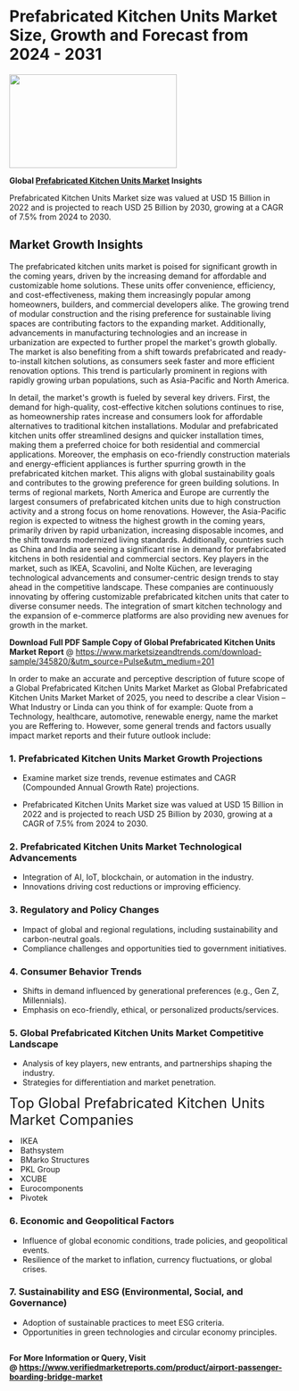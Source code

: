 <H1>Prefabricated Kitchen Units Market Size, Growth and Forecast from 2024 - 2031</H1><img class="aligncenter size-medium wp-image-584254" src="https://thirdeyenews.in/wp-content/uploads/2024/09/Global-Market-Research-300x168.jpeg" alt="" width="300" height="168" /><p><strong>Global&nbsp;<a href="https://www.marketsizeandtrends.com/download-sample/345820/&amp;utm_source=Pulse&amp;utm_medium=201">Prefabricated Kitchen Units Market</a> Insights</strong></p><p>Prefabricated Kitchen Units Market size was valued at USD 15 Billion in 2022 and is projected to reach USD 25 Billion by 2030, growing at a CAGR of 7.5% from 2024 to 2030.</p><p><h2>Market Growth Insights</h2> <p>The prefabricated kitchen units market is poised for significant growth in the coming years, driven by the increasing demand for affordable and customizable home solutions. These units offer convenience, efficiency, and cost-effectiveness, making them increasingly popular among homeowners, builders, and commercial developers alike. The growing trend of modular construction and the rising preference for sustainable living spaces are contributing factors to the expanding market. Additionally, advancements in manufacturing technologies and an increase in urbanization are expected to further propel the market's growth globally. The market is also benefiting from a shift towards prefabricated and ready-to-install kitchen solutions, as consumers seek faster and more efficient renovation options. This trend is particularly prominent in regions with rapidly growing urban populations, such as Asia-Pacific and North America. </p> <p>In detail, the market's growth is fueled by several key drivers. First, the demand for high-quality, cost-effective kitchen solutions continues to rise, as homeownership rates increase and consumers look for affordable alternatives to traditional kitchen installations. Modular and prefabricated kitchen units offer streamlined designs and quicker installation times, making them a preferred choice for both residential and commercial applications. Moreover, the emphasis on eco-friendly construction materials and energy-efficient appliances is further spurring growth in the prefabricated kitchen market. This aligns with global sustainability goals and contributes to the growing preference for green building solutions. In terms of regional markets, North America and Europe are currently the largest consumers of prefabricated kitchen units due to high construction activity and a strong focus on home renovations. However, the Asia-Pacific region is expected to witness the highest growth in the coming years, primarily driven by rapid urbanization, increasing disposable incomes, and the shift towards modernized living standards. Additionally, countries such as China and India are seeing a significant rise in demand for prefabricated kitchens in both residential and commercial sectors. Key players in the market, such as IKEA, Scavolini, and Nolte Küchen, are leveraging technological advancements and consumer-centric design trends to stay ahead in the competitive landscape. These companies are continuously innovating by offering customizable prefabricated kitchen units that cater to diverse consumer needs. The integration of smart kitchen technology and the expansion of e-commerce platforms are also providing new avenues for growth in the market.</p> <p></p><p><span class=""><strong>Download Full PDF Sample Copy of Global Prefabricated Kitchen Units Market Report</strong> @ <a href="https://www.marketsizeandtrends.com/download-sample/345820/&amp;utm_source=Pulse&amp;utm_medium=201" target="_blank">https://www.marketsizeandtrends.com/download-sample/345820/&amp;utm_source=Pulse&amp;utm_medium=201</a></span></p><p>In order to make an accurate and perceptive description of future scope of a Global&nbsp;Prefabricated Kitchen Units Market Market as Global&nbsp;Prefabricated Kitchen Units Market Market of 2025, you need to describe a clear Vision &ndash; What Industry or Linda can you think of for example: Quote from a Technology, healthcare, automotive, renewable energy, name the market you are Reffering to. However, some general trends and factors usually impact market reports and their future outlook include:</p><h3>1.&nbsp;<strong>Prefabricated Kitchen Units Market Growth Projections</strong></h3><ul><li>Examine market size trends, revenue estimates and CAGR (Compounded Annual Growth Rate) projections.</li><li><p>Prefabricated Kitchen Units Market size was valued at USD 15 Billion in 2022 and is projected to reach USD 25 Billion by 2030, growing at a CAGR of 7.5% from 2024 to 2030.</p></li></ul><h3>2.&nbsp;<strong>Prefabricated Kitchen Units Market Technological Advancements</strong></h3><ul><li>Integration of AI, IoT, blockchain, or automation in the industry.</li><li>Innovations driving cost reductions or improving efficiency.</li></ul><h3>3.&nbsp;<strong>Regulatory and Policy Changes</strong></h3><ul><li>Impact of global and regional regulations, including sustainability and carbon-neutral goals.</li><li>Compliance challenges and opportunities tied to government initiatives.</li></ul><h3>4.&nbsp;<strong>Consumer Behavior Trends</strong></h3><ul><li>Shifts in demand influenced by generational preferences (e.g., Gen Z, Millennials).</li><li>Emphasis on eco-friendly, ethical, or personalized products/services.</li></ul><h3>5.&nbsp;<strong>Global Prefabricated Kitchen Units Market Competitive Landscape</strong></h3><ul><li>Analysis of key players, new entrants, and partnerships shaping the industry.</li><li>Strategies for differentiation and market penetration.</li></ul><p data-pm-slice="1 1 []"><span style="color: inherit; font-family: inherit; font-size: 25px;">Top Global Prefabricated Kitchen Units Market Companies</span></p><div class="" data-test-id=""><p><li>IKEA</li><li> Bathsystem</li><li> BMarko Structures</li><li> PKL Group</li><li> XCUBE</li><li> Eurocomponents</li><li> Pivotek</li></p></div><h3>6.&nbsp;<strong>Economic and Geopolitical Factors</strong></h3><ul><li>Influence of global economic conditions, trade policies, and geopolitical events.</li><li>Resilience of the market to inflation, currency fluctuations, or global crises.</li></ul><h3>7.&nbsp;<strong>Sustainability and ESG (Environmental, Social, and Governance)</strong></h3><ul><li>Adoption of sustainable practices to meet ESG criteria.</li><li>Opportunities in green technologies and circular economy principles.</li></ul><h2><strong style="font-size: 14px;">For More Information or Query, Visit @&nbsp;</strong><a style="background-color: #ffffff; font-size: 14px;" href="https://www.marketsizeandtrends.com/report/prefabricated-kitchen-units-market/" target="_blank">https://www.verifiedmarketreports.com/product/airport-passenger-boarding-bridge-market</a></h2>
